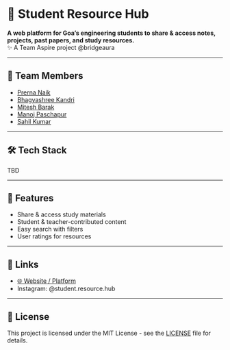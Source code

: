# 📘 Student Resource Hub

**A web platform for Goa’s engineering students to share & access notes, projects, past papers, and study resources.**  
✨ A Team Aspire project @bridgeaura

---

## 👥 Team Members
- [Prerna Naik](https://github.com/prernaik)
- [Bhagyashree Kandri](https://github.com/BhagyashreeKandri)
- [Mitesh Barak](https://github.com/profile)
- [Manoj Paschapur](https://github.com/ManojPaschapur)
- [Sahil Kumar](https://github.com/profile)

---

## 🛠 Tech Stack
TBD

---

## 📌 Features
- Share & access study materials
- Student & teacher-contributed content
- Easy search with filters
- User ratings for resources

---

## 🔗 Links
- [🌐 Website / Platform](https://linktr.ee/student.resource.hub)
- Instagram: @student.resource.hub

---

## 📄 License
This project is licensed under the MIT License - see the [LICENSE](LICENSE) file for details.
